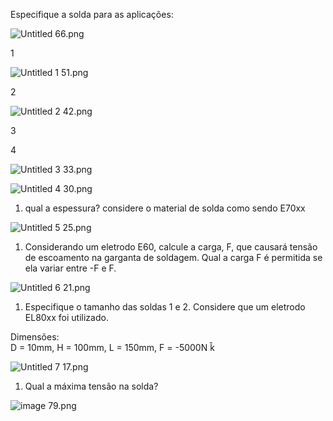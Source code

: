 Especifique a solda para as aplicações:

![Untitled 66.png](attachments/Untitled%2066%201.png)

1

  

![Untitled 1 51.png](attachments/Untitled%201%2051%201.png)

2

![Untitled 2 42.png](attachments/Untitled%202%2042%201.png)

  

3

  

4

![Untitled 3 33.png](attachments/Untitled%203%2033%201.png)

![Untitled 4 30.png](attachments/Untitled%204%2030%201.png)

1. qual a espessura? considere o material de solda como sendo E70xx

![Untitled 5 25.png](attachments/Untitled%205%2025%201.png)

1. Considerando um eletrodo E60, calcule a carga, F, que causará tensão de escoamento na garganta de soldagem. Qual a carga F é permitida se ela variar entre -F e F.

![Untitled 6 21.png](attachments/Untitled%206%2021%201.png)

1. Especifique o tamanho das soldas 1 e 2. Considere que um eletrodo EL80xx foi utilizado.

Dimensões:  
D = 10mm, H = 100mm, L = 150mm, F = -5000N k̂

  

![Untitled 7 17.png](attachments/Untitled%207%2017%201.png)

1. Qual a máxima tensão na solda?

![image 79.png](attachments/image%2079%201.png)